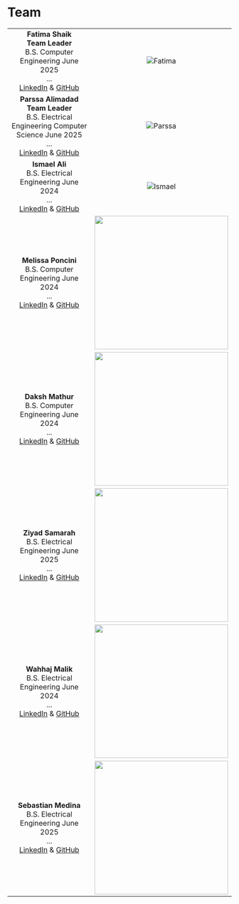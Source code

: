 # Team

| | |
|:---------------------------------------------------------:|:---------------------------------------------------:|
|**Fatima Shaik** <br/> **Team Leader** <br/> B.S. Computer Engineering June 2025 <br/> ... <br/> [LinkedIn](https://linkedIn.com) & [GitHub](https://github.com) | ![Fatima](https://static.wikia.nocookie.net/minecraft_gamepedia/images/f/f6/Ender_Pearl_JE3_BE2.png/revision/latest/thumbnail/width/360/height/360?cb=20200512195721) |
|**Parssa Alimadad** <br/> **Team Leader** <br/> B.S. Electrical Engineering Computer Science June 2025 <br/> ... <br/> [LinkedIn](https://linkedIn.com) & [GitHub](https://github.com) | ![Parssa](https://static.wikia.nocookie.net/minecraft_gamepedia/images/f/f6/Ender_Pearl_JE3_BE2.png/revision/latest/thumbnail/width/360/height/360?cb=20200512195721) |
|**Ismael Ali** <br/> B.S. Electrical Engineering June 2024 <br/> ... <br/> [LinkedIn](https://linkedIn.com) & [GitHub](https://github.com) | ![Ismael](https://static.wikia.nocookie.net/minecraft_gamepedia/images/f/f6/Ender_Pearl_JE3_BE2.png/revision/latest/thumbnail/width/360/height/360?cb=20200512195721) |
|**Melissa Poncini** <br/> B.S. Computer Engineering June 2024 <br/> ... <br/> [LinkedIn](https://linkedIn.com) & [GitHub](https://github.com) |<img src="https://static.wikia.nocookie.net/minecraft_gamepedia/images/f/f6/Ender_Pearl_JE3_BE2.png/revision/latest/thumbnail/width/360/height/360?cb=20200512195721" height="300">|
|**Daksh Mathur** <br/> B.S. Computer Engineering June 2024 <br/> ... <br/> [LinkedIn](https://linkedIn.com) & [GitHub](https://github.com) | <img src="https://static.wikia.nocookie.net/minecraft_gamepedia/images/f/f6/Ender_Pearl_JE3_BE2.png/revision/latest/thumbnail/width/360/height/360?cb=20200512195721" height="300"> |
|**Ziyad Samarah** <br/> B.S. Electrical Engineering June 2025 <br/> ... <br/> [LinkedIn](https://linkedIn.com) & [GitHub](https://github.com) | <img src="https://static.wikia.nocookie.net/minecraft_gamepedia/images/f/f6/Ender_Pearl_JE3_BE2.png/revision/latest/thumbnail/width/360/height/360?cb=20200512195721" height="300"> |
|**Wahhaj Malik** <br/> B.S. Electrical Engineering June 2024 <br/> ... <br/> [LinkedIn](https://linkedIn.com) & [GitHub](https://github.com) | <img src="https://static.wikia.nocookie.net/minecraft_gamepedia/images/f/f6/Ender_Pearl_JE3_BE2.png/revision/latest/thumbnail/width/360/height/360?cb=20200512195721" height="300">|
|**Sebastian Medina** <br/> B.S. Electrical Engineering June 2025 <br/> ... <br/> [LinkedIn](https://linkedIn.com) & [GitHub](https://github.com) |<img src="https://static.wikia.nocookie.net/minecraft_gamepedia/images/f/f6/Ender_Pearl_JE3_BE2.png/revision/latest/thumbnail/width/360/height/360?cb=20200512195721" height="300">|
